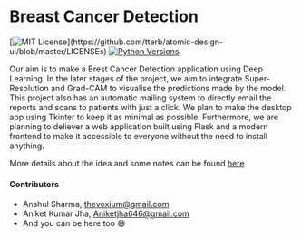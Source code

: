 # Breast Cancer Detection

[![MIT License](https://img.shields.io/apm/l/atomic-design-ui.svg?)](https://github.com/tterb/atomic-design-ui/blob/master/LICENSEs)
[![Python Versions](https://img.shields.io/pypi/pyversions/yt2mp3.svg)](https://pypi.python.org/pypi/yt2mp3/)

Our aim is to make a Brest Cancer Detection application using Deep Learning. In the later stages of the project, we aim to integrate Super-Resolution and Grad-CAM to visualise the predictions made by the model. This project also has an automatic mailing system to directly email the reports and scans to patients with just a click. We plan to make the desktop app using Tkinter to keep it as minimal as possible. Furthermore, we are planning to deliever a web application built using Flask and a modern frontend to make it accessible to everyone without the need to install anything.

More details about the idea and some notes can be found [here](https://www.notion.so/Deep-Learning-Project-c40d22f8e1cf45c384e353e403f56918)

#### Contributors
* Anshul Sharma, thevoxium@gmail.com
* Aniket Kumar Jha, Aniketjha646@gmail.com
* And you can be here too 😄  
